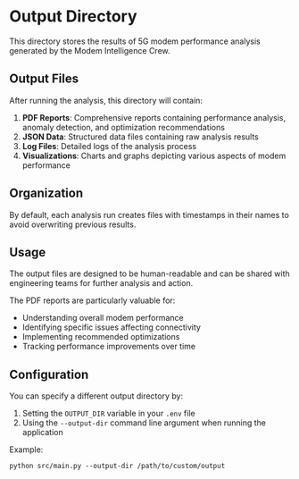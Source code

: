# Output Directory

This directory stores the results of 5G modem performance analysis generated by the Modem Intelligence Crew.

## Output Files

After running the analysis, this directory will contain:

1. **PDF Reports**: Comprehensive reports containing performance analysis, anomaly detection, and optimization recommendations
2. **JSON Data**: Structured data files containing raw analysis results
3. **Log Files**: Detailed logs of the analysis process
4. **Visualizations**: Charts and graphs depicting various aspects of modem performance

## Organization

By default, each analysis run creates files with timestamps in their names to avoid overwriting previous results.

## Usage

The output files are designed to be human-readable and can be shared with engineering teams for further analysis and action.

The PDF reports are particularly valuable for:
- Understanding overall modem performance
- Identifying specific issues affecting connectivity
- Implementing recommended optimizations
- Tracking performance improvements over time

## Configuration

You can specify a different output directory by:

1. Setting the `OUTPUT_DIR` variable in your `.env` file
2. Using the `--output-dir` command line argument when running the application

Example:
```
python src/main.py --output-dir /path/to/custom/output
```
